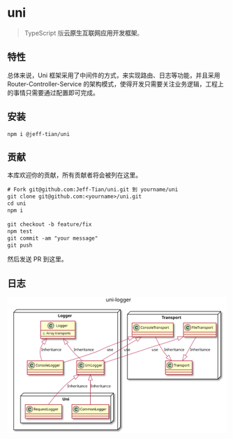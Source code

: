# uni

> TypeScript 版**云原生互联网应用开发框架**。

## 特性

总体来说，Uni 框架采用了中间件的方式，来实现路由、日志等功能，并且采用 Router-Controller-Service 的架构模式，使得开发只需要关注业务逻辑，工程上的事情只需要通过配置即可完成。

## 安装

```shell
npm i @jeff-tian/uni
```

## 贡献

本库欢迎你的贡献，所有贡献者将会被列在这里。

```shell
# Fork git@github.com:Jeff-Tian/uni.git 到 yourname/uni
git clone git@github.com:<yourname>/uni.git
cd uni
npm i

git checkout -b feature/fix
npm test
git commit -am "your message"
git push
```

然后发送 PR 到这里。

## 日志

![diagram](./src/uni-logger/diagram.svg)
